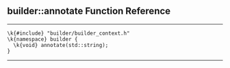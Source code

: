 ## builder::annotate Function Reference
<hr>

	\k{#include} "builder/builder_context.h"
	\k{namespace} builder {
	  \k{void} annotate(std::string);
	}
<hr>
